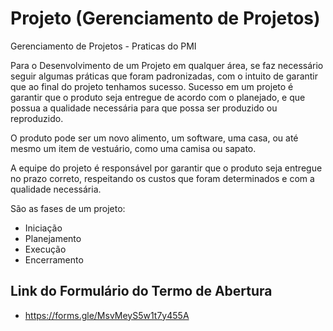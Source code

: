 # Projeto (Gerenciamento de Projetos)

Gerenciamento de Projetos - Praticas do PMI

Para o Desenvolvimento de um Projeto em qualquer área, se faz necessário seguir algumas práticas que foram padronizadas, com o intuito de garantir que ao final do projeto tenhamos sucesso.
Sucesso em um projeto é garantir que o produto seja entregue de acordo com o planejado, e que possua a qualidade necessária para que possa ser produzido ou reproduzido.

O produto pode ser um novo alimento, um software, uma casa, ou até mesmo um item de vestuário, como uma camisa ou sapato.

A equipe do projeto é responsável por garantir que o produto seja entregue no prazo correto, respeitando os custos que foram determinados e com a qualidade necessária.

São as fases de um projeto:

* Iniciação
* Planejamento
* Execução
* Encerramento

## Link do Formulário do Termo de Abertura
- https://forms.gle/MsvMeyS5w1t7y455A